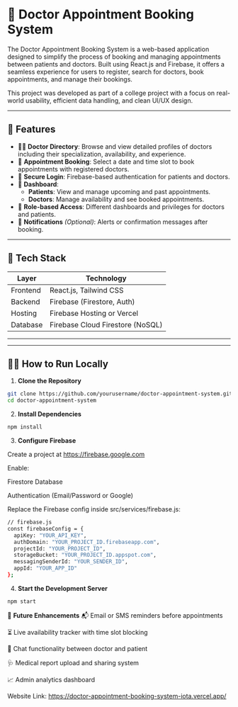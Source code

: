 # 🏥 Doctor Appointment Booking System

The Doctor Appointment Booking System is a web-based application designed to simplify the process of booking and managing appointments between patients and doctors. Built using React.js and Firebase, it offers a seamless experience for users to register, search for doctors, book appointments, and manage their bookings.

This project was developed as part of a college project with a focus on real-world usability, efficient data handling, and clean UI/UX design.

---

## 🚀 Features

- 👨‍⚕️ **Doctor Directory**: Browse and view detailed profiles of doctors including their specialization, availability, and experience.
- 📅 **Appointment Booking**: Select a date and time slot to book appointments with registered doctors.
- 🔐 **Secure Login**: Firebase-based authentication for patients and doctors.
- 📂 **Dashboard**:
  - **Patients**: View and manage upcoming and past appointments.
  - **Doctors**: Manage availability and see booked appointments.
- 🔄 **Role-based Access**: Different dashboards and privileges for doctors and patients.
- 📨 **Notifications** *(Optional)*: Alerts or confirmation messages after booking.

---

## 🧰 Tech Stack

| Layer         | Technology                         |
|---------------|-------------------------------------|
| Frontend      | React.js, Tailwind CSS             |
| Backend       | Firebase (Firestore, Auth)         |
| Hosting       | Firebase Hosting or Vercel         |
| Database      | Firebase Cloud Firestore (NoSQL)   |

---


---

## 🧑‍💻 How to Run Locally

1. **Clone the Repository**
```bash
git clone https://github.com/yourusername/doctor-appointment-system.git
cd doctor-appointment-system
```

2. **Install Dependencies**

```bash
npm install
```

3. **Configure Firebase**

Create a project at https://firebase.google.com

Enable:

Firestore Database

Authentication (Email/Password or Google)

Replace the Firebase config inside src/services/firebase.js:

```bash
// firebase.js
const firebaseConfig = {
  apiKey: "YOUR_API_KEY",
  authDomain: "YOUR_PROJECT_ID.firebaseapp.com",
  projectId: "YOUR_PROJECT_ID",
  storageBucket: "YOUR_PROJECT_ID.appspot.com",
  messagingSenderId: "YOUR_SENDER_ID",
  appId: "YOUR_APP_ID"
};
```

4. **Start the Development Server**

```bash
npm start
```

🧪 **Future Enhancements**
📬 Email or SMS reminders before appointments

⏳ Live availability tracker with time slot blocking

💬 Chat functionality between doctor and patient

🩺 Medical report upload and sharing system

📈 Admin analytics dashboard

Website Link: https://doctor-appointment-booking-system-iota.vercel.app/ 



